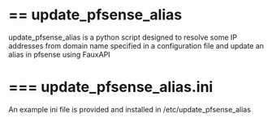 ==
update_pfsense_alias
==

update_pfsense_alias is a python script designed to resolve some IP addresses from domain name specified in a
configuration file and update an alias in pfsense using FauxAPI

===
update_pfsense_alias.ini
===
An example ini file is provided and installed in /etc/update_pfsense_alias